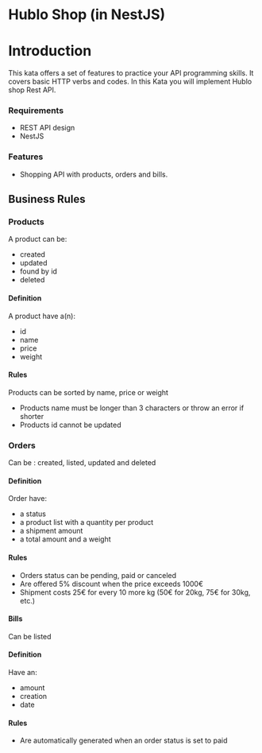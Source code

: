 # Hublo Shop (in NestJS)

# Introduction 

This kata offers a set of features to practice your API programming skills. It covers basic HTTP verbs and codes.
In this Kata you will implement Hublo shop Rest API.

### Requirements 

  * REST API design 
  * NestJS

### Features
  * Shopping API with products, orders and bills.

## Business Rules 

### Products

A product can be: 

* created
* updated
* found by id
* deleted

#### Definition

A product have a(n):

* id
* name
* price
* weight

#### Rules

Products can be sorted by name, price or weight

- Products name must be longer than 3 characters or throw an error if shorter
- Products id cannot be updated

### Orders

Can be : created, listed, updated and deleted

#### Definition

Order have:

* a status 
* a product list with a quantity per product
* a shipment amount
* a total amount and a weight


#### Rules

* Orders status can be pending, paid or canceled
* Are offered 5% discount when the price exceeds 1000€
* Shipment costs 25€ for every 10 more kg (50€ for 20kg, 75€ for 30kg, etc.)

#### Bills

Can be listed

#### Definition

Have an:
* amount 
* creation 
* date

#### Rules

* Are automatically generated when an order status is set to paid
